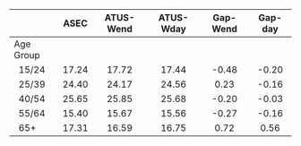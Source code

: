 
|                      |         ASEC |    ATUS-Wend |    ATUS-Wday |     Gap-Wend |      Gap-day |
| -------------------- | :----------: | :----------: | :----------: | :----------: | :----------: |
| Age Group            |              |              |              |              |              |
| &nbsp;&nbsp;15/24    |        17.24 |        17.72 |        17.44 |        -0.48 |        -0.20 |
| &nbsp;&nbsp;25/39    |        24.40 |        24.17 |        24.56 |         0.23 |        -0.16 |
| &nbsp;&nbsp;40/54    |        25.65 |        25.85 |        25.68 |        -0.20 |        -0.03 |
| &nbsp;&nbsp;55/64    |        15.40 |        15.67 |        15.56 |        -0.27 |        -0.16 |
| &nbsp;&nbsp;65+      |        17.31 |        16.59 |        16.75 |         0.72 |         0.56 |

